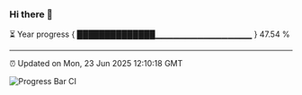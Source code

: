 ### Hi there 👋

⏳ Year progress { ██████████████▁▁▁▁▁▁▁▁▁▁▁▁▁▁▁▁ } 47.54 %

---

⏰ Updated on Mon, 23 Jun 2025 12:10:18 GMT

![Progress Bar CI](https://github.com/liununu/liununu/workflows/Progress%20Bar%20CI/badge.svg)
